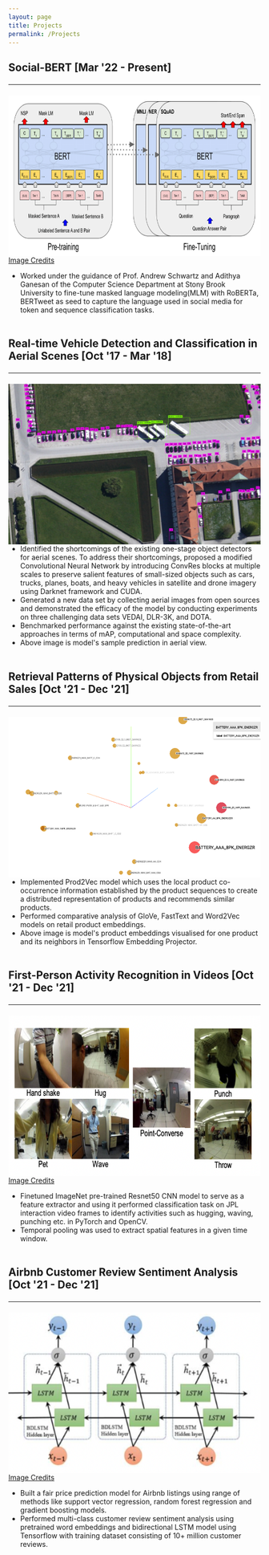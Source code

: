 ```yaml
---
layout: page
title: Projects
permalink: /Projects
---
```

## __Social-BERT [Mar '22 - Present]__ <hr>
<p class="full-width"><img src="/public/pic010.jpg" style="width:36rem;height:20rem" align="left"/></p><br><br><br><br><br><br><br><br><br><br><br><br><br><br>

[Image Credits](https://www.researchgate.net/figure/BERT-architecture-1_fig1_340295341)<br>
- Worked under the guidance of Prof. Andrew Schwartz and Adithya Ganesan of the Computer Science Department at Stony Brook University to fine-tune masked language modeling(MLM) with RoBERTa, BERTweet as seed to capture the language used in social media for token and sequence classification tasks. <br><br>

## __Real-time Vehicle Detection and Classification in Aerial Scenes [Oct '17 - Mar '18]__ <hr>
<p class="full-width"><img src="/public/pic006.jpg" style="width:36rem;height:20rem" align="left"/></p><br><br><br><br><br><br><br><br><br><br><br><br><br><br>

- Identified the shortcomings of the existing one-stage object detectors for aerial scenes. To address their shortcomings, proposed a modified Convolutional Neural Network by introducing ConvRes blocks at multiple scales to preserve salient features of small-sized objects such as cars, trucks, planes, boats, and heavy vehicles in satellite and drone imagery using Darknet framework and CUDA.
- Generated a new data set by collecting aerial images from open sources and demonstrated the efficacy of the model by conducting experiments on three challenging data sets VEDAI, DLR-3K, and DOTA. 
- Benchmarked performance against the existing state-of-the-art approaches in terms of mAP, computational and space complexity.
- Above image is model's sample prediction in aerial view.
<br><br>

## __Retrieval Patterns of Physical Objects from Retail Sales [Oct '21 - Dec '21]__ <hr>
<p class="full-width"><img src="/public/pic008.jpg" style="width:36rem;height:20rem" align="left"/></p><br><br><br><br><br><br><br><br><br><br><br><br><br><br>

 - Implemented Prod2Vec model which uses the local product co-occurrence information established by the product sequences to create a distributed representation of products and recommends similar products. 
 - Performed comparative analysis of GloVe, FastText and Word2Vec models on retail product embeddings.
 - Above image is model's product embeddings visualised for one product and its neighbors in Tensorflow Embedding Projector. <br><br>

## __First-Person Activity Recognition in Videos [Oct '21 - Dec '21]__ <hr>
<p class="full-width"><img src="/public/pic009.jpg" style="width:36rem;height:20rem" align="left"/></p><br><br><br><br><br><br><br><br><br><br><br><br><br><br>

[Image Credits](http://michaelryoo.com/papers/cvpr2013_ryoo.pdf)<br>

 - Finetuned ImageNet pre-trained Resnet50 CNN model to serve as a feature extractor and using it performed classification task on JPL interaction video frames to identify activities such as hugging, waving, punching etc. in PyTorch and OpenCV. 
 - Temporal pooling was used to extract spatial features in a given time window. <br><br>

## __Airbnb Customer Review Sentiment Analysis [Oct '21 - Dec '21]__ <hr>

<p class="full-width"><img src="/public/pic007.jpg" style="width:36rem;height:20rem" align="left"/></p><br><br><br><br><br><br><br><br><br><br><br><br><br><br>

[Image Credits](http://www.gabormelli.com/RKB/Bidirectional_LSTM_%28BiLSTM%29_Model)<br>

 - Built a fair price prediction model for Airbnb listings using range of methods like support vector regression, random forest regression and gradient boosting models. 
 - Performed multi-class customer review sentiment analysis using pretrained word embeddings and bidirectional LSTM model using Tensorflow with training dataset consisting of 10+ million customer reviews. <br><br>
